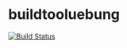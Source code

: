 # buildtooluebung
[![Build Status](https://travis-ci.org/eric-fhb/buildtooluebung.svg?branch=master)](https://travis-ci.org/eric-fhb/buildtooluebung)
